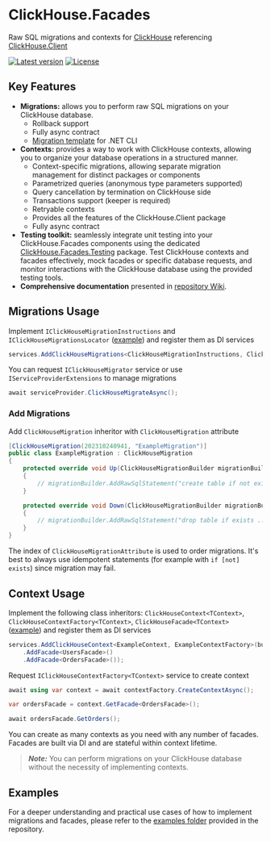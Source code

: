 # ClickHouse.Facades
Raw SQL migrations and contexts for [ClickHouse](https://github.com/ClickHouse/ClickHouse) referencing [ClickHouse.Client](https://github.com/DarkWanderer/ClickHouse.Client)

[![Latest version](https://img.shields.io/nuget/v/ClickHouse.Facades)](https://www.nuget.org/packages/ClickHouse.Facades/)
[![License](https://img.shields.io/github/license/MikeAmputer/ClickHouse.Facades)](https://github.com/MikeAmputer/ClickHouse.Facades/blob/master/LICENSE)

## Key Features
- **Migrations:** allows you to perform raw SQL migrations on your ClickHouse database.
  - Rollback support
  - Fully async contract
  - [Migration template](https://github.com/MikeAmputer/ClickHouse.Facades/tree/master/src/ClickHouse.Facades.Templates) for .NET CLI
- **Contexts:** provides a way to work with ClickHouse contexts, allowing you to organize your database operations in a structured manner.
  - Context-specific migrations, allowing separate migration management for distinct packages or components
  - Parametrized queries (anonymous type parameters supported)
  - Query cancellation by termination on ClickHouse side
  - Transactions support (keeper is required)
  - Retryable contexts
  - Provides all the features of the ClickHouse.Client package
  - Fully async contract
- **Testing toolkit:** seamlessly integrate unit testing into your ClickHouse.Facades components using the dedicated [ClickHouse.Facades.Testing](https://github.com/MikeAmputer/ClickHouse.Facades/tree/master/src/ClickHouse.Facades.Testing) package. Test ClickHouse contexts and facades effectively, mock facades or specific database requests, and monitor interactions with the ClickHouse database using the provided testing tools.
- **Comprehensive documentation** presented in [repository Wiki](https://github.com/MikeAmputer/ClickHouse.Facades/wiki).

## Migrations Usage
Implement `IClickHouseMigrationInstructions` and `IClickHouseMigrationsLocator`
([example](https://github.com/MikeAmputer/ClickHouse.Facades/tree/master/examples/Example.Simple/Migrations/Settings))
and register them as DI services
```csharp
services.AddClickHouseMigrations<ClickHouseMigrationInstructions, ClickHouseMigrationsLocator>();
```
You can request `IClickHouseMigrator` service or use `IServiceProviderExtensions` to manage migrations
```csharp
await serviceProvider.ClickHouseMigrateAsync();
```

### Add Migrations
Add `ClickHouseMigration` inheritor with `ClickHouseMigration` attribute
```csharp
[ClickHouseMigration(202310240941, "ExampleMigration")]
public class ExampleMigration : ClickHouseMigration
{
    protected override void Up(ClickHouseMigrationBuilder migrationBuilder)
    {
        // migrationBuilder.AddRawSqlStatement("create table if not exists ...")
    }

    protected override void Down(ClickHouseMigrationBuilder migrationBuilder)
    {
        // migrationBuilder.AddRawSqlStatement("drop table if exists ...")
    }
}
```
The index of `ClickHouseMigrationAttribute` is used to order migrations. It's best to always use idempotent statements (for example with `if [not] exists`) since migration may fail.

## Context Usage
Implement the following class inheritors: `ClickHouseContext<TContext>`, `ClickHouseContextFactory<TContext>`, `ClickHouseFacade<TContext>`
([example](https://github.com/MikeAmputer/ClickHouse.Facades/tree/master/examples/Example.Simple/Context))
and register them as DI services
```csharp
services.AddClickHouseContext<ExampleContext, ExampleContextFactory>(builder => builder
    .AddFacade<UsersFacade>()
    .AddFacade<OrdersFacade>());
```
Request `IClickHouseContextFactory<TContext>` service to create context
```csharp
await using var context = await contextFactory.CreateContextAsync();

var ordersFacade = context.GetFacade<OrdersFacade>();

await ordersFacade.GetOrders();
```
You can create as many contexts as you need with any number of facades. Facades are built via DI and are stateful within context lifetime.

> ***Note:*** You can perform migrations on your ClickHouse database without the necessity of implementing contexts.

## Examples

For a deeper understanding and practical use cases of how to implement migrations and facades, please refer to the [examples folder](https://github.com/MikeAmputer/ClickHouse.Facades/tree/master/examples) provided in the repository. 
